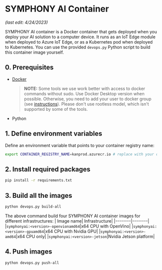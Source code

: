 # SYMPHONY AI Container

_(last edit: 4/24/2023)_

SYMPHONY AI container is a Docker container that gets deployed when you deploy your AI solution to a computer device. It runs as an IoT Edge module when deployed to Azure IoT Edge, or as a Kubernetes pod when deployed to Kubernetes. You can use the provided ```devops.py``` Python script to build this container image yourself.

## 0. Prerequisites
* [Docker](https://www.docker.com/products/docker-desktop)
  > **NOTE:** Some tools we use work better with access to docker commands without sudo. Use Docker Desktop version when possible. Otherwise, you need to add your user to docker group (see [instructions](https://www.docker.com/products/docker-desktop)). Please don't use rootless model, which isn't supported by some of the tools.
* Python 

## 1. Define environment variables

Define an environment variable that points to your container registry name:
```bash
export CONTAINER_REGISTRY_NAME=kanprod.azurecr.io # replace with your own container registry name
```
## 2. Install required packages
```bash
pip install -r requirements.txt
```
## 3. Build all the images
```bash    
python devops.py build-all
```
The above command build four SYMPHONY AI container images for different infrastructures:
| Image name| Infrastructure|
|--------|--------|
|```symphonyai:<version>-openvionamd64```|x64 CPU with OpenVino|
|```symphonyai:<version>-gpuamd64```|x64 CPU with Nvidia GPU|
|```symphonyai:<version>-amd64```|x64 CPU only|
|```symphonyai:<version>-jetson```|Nvidia Jetson platform|

## 4. Push images
```bash
python devops.py push-all
```

